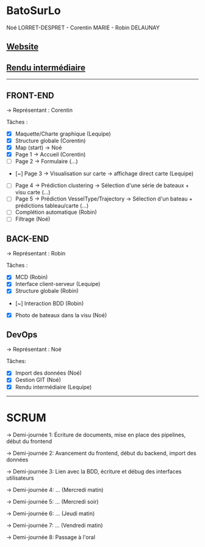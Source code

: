 # BatoSurLo
Noé LORRET-DESPRET - Corentin MARIE - Robin DELAUNAY

## [Website](http://etu0623.projets.isen-ouest.info)
## [Rendu intermédiaire](./docs/)

---

## FRONT-END
-> Représentant : Corentin

Tâches :
- [x] Maquette/Charte graphique (Lequipe)
- [x] Structure globale (Corentin)
- [x] Map (start) -> Noé
- [x] Page 1 -> Accueil (Corentin)
- [ ] Page 2 -> Formulaire (...)
- [~] Page 3 -> Visualisation sur carte -> affichage direct carte (Lequipe)
- [ ] Page 4 -> Prédiction clustering -> Sélection d'une série de bateaux + visu carte (...)
- [ ] Page 5 -> Prédiction VesselType/Trajectory -> Sélection d'un bateau + prédictions tableau/carte (...)
- [ ] Complétion automatique (Robin)
- [ ] Filtrage (Noé)

## BACK-END
-> Représentant : Robin

Tâches : 
- [x] MCD (Robin)
- [x] Interface client-serveur (Lequipe)
- [x] Structure globale (Robin)
- [~] Interaction BDD (Robin)
- [x] Photo de bateaux  dans la visu (Noé)
## DevOps
-> Représentant : Noé

Tâches:
- [x] Import des données (Noé)
- [x] Gestion GIT (Noé)
- [x] Rendu intermédiaire (Lequipe)

___ 

# SCRUM 

-> Demi-journée 1:
Écriture de documents, mise en place des pipelines, début du frontend

-> Demi-journée 2:
Avancement du frontend, début du backend, import des données

-> Demi-journée 3:
Lien avec la BDD, écriture et débug des interfaces utilisateurs

-> Demi-journée 4:
... (Mercredi matin)

-> Demi-journée 5:
... (Mercredi soir)

-> Demi-journée 6:
... (Jeudi matin)

-> Demi-journée 7:
... (Vendredi matin)

-> Demi-journée 8:
Passage à l'oral

